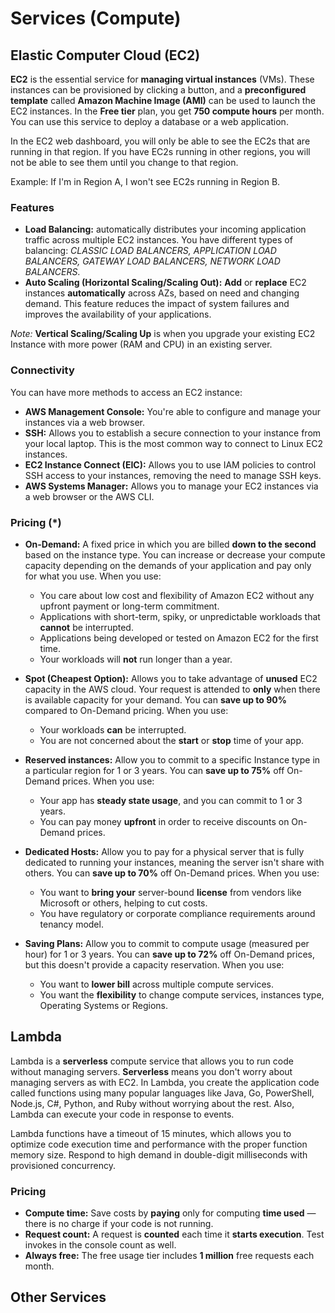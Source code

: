 # Services (Compute)

## Elastic Computer Cloud (EC2)

**EC2** is the essential service for **managing virtual instances** (VMs). These instances can be provisioned by clicking a button, and a **preconfigured template** called **Amazon Machine Image (AMI)** can be used to launch the EC2 instances. In the **Free tier** plan, you get **750 compute hours** per month. You can use this service to deploy a database or a web application.

In the EC2 web dashboard, you will only be able to see the EC2s that are running in that region. If you have EC2s running in other regions, you will not be able to see them until you change to that region.

Example:
If I'm in Region A, I won't see EC2s running in Region B.

### Features

- **Load Balancing:** automatically distributes your incoming application traffic across multiple EC2 instances. You have different types of balancing: *CLASSIC LOAD BALANCERS, APPLICATION LOAD BALANCERS, GATEWAY LOAD BALANCERS, NETWORK LOAD BALANCERS*.
- **Auto Scaling (Horizontal Scaling/Scaling Out):** **Add** or **replace** EC2 instances **automatically** across AZs, based on need and changing demand. This feature reduces the impact of system failures and improves the availability of your applications.

*Note:* **Vertical Scaling/Scaling Up** is when you upgrade your existing EC2 Instance with more power (RAM and CPU) in an existing server.

### Connectivity

You can have more methods to access an EC2 instance:

- **AWS Management Console:** You're able to configure and manage your instances via a web browser.
- **SSH:** Allows you to establish a secure connection to your instance from your local laptop. This is the most common way to connect to Linux EC2 instances.
- **EC2 Instance Connect (EIC):** Allows you to use IAM policies to control SSH access to your instances, removing the need to manage SSH keys.
- **AWS Systems Manager:** Allows you to manage your EC2 instances via a web browser or the AWS CLI.

### Pricing (*)

- **On-Demand:** A fixed price in which you are billed **down to the second** based on the instance type. You can increase or decrease your compute capacity depending on the demands of your application and pay only for what you use.
When you use:
  - You care about low cost and flexibility of Amazon EC2 without any upfront payment or long-term commitment.
  - Applications with short-term, spiky, or unpredictable workloads that **cannot** be interrupted.
  - Applications being developed or tested on Amazon EC2 for the first time.
  - Your workloads will **not** run longer than a year.

- **Spot (Cheapest Option):** Allows you to take advantage of **unused** EC2 capacity in the AWS cloud. Your request is attended to **only** when there is available capacity for your demand. You can **save up to 90%** compared to On-Demand pricing.
When you use:
  - Your workloads **can** be interrupted.
  - You are not concerned about the **start** or **stop** time of your app.

- **Reserved instances:** Allow you to commit to a specific Instance type in a particular region for 1 or 3 years. You can **save up to 75%** off On-Demand prices.
When you use:
  - Your app has **steady state usage**, and you can commit to 1 or 3 years.
  - You can pay money **upfront** in order to receive discounts on On-Demand prices.

- **Dedicated Hosts:** Allow you to pay for a physical server that is fully dedicated to running your instances, meaning the server isn't share with others. You can **save up to 70%** off On-Demand prices.
When you use:
  - You want to **bring your** server-bound **license** from vendors like Microsoft or others, helping to cut costs.
  - You have regulatory or corporate compliance requirements around tenancy model.

- **Saving Plans:** Allow you to commit to compute usage (measured per hour) for 1 or 3 years. You can **save up to 72%** off On-Demand prices, but this doesn't provide a capacity reservation.
When you use:
  - You want to **lower bill** across multiple compute services.
  - You want the **flexibility** to change compute services, instances type, Operating Systems or Regions.

## Lambda

Lambda is a **serverless** compute service that allows you to run code without managing servers. **Serverless** means you don't worry about managing servers as with EC2. In Lambda, you create the application code called functions using many popular languages like Java, Go, PowerShell, Node.js, C#, Python, and Ruby without worrying about the rest. Also, Lambda can execute your code in response to events.

Lambda functions have a timeout of 15 minutes, which allows you to optimize code execution time and performance with the proper function memory size. Respond to high demand in double-digit milliseconds with provisioned concurrency.

### Pricing

- **Compute time:** Save costs by **paying** only for computing **time used** — there is no charge if your code is not running.
- **Request count:** A request is **counted** each time it **starts execution**. Test invokes in the console count as well.
- **Always free:** The free usage tier includes **1 million** free requests each month.

## Other Services
